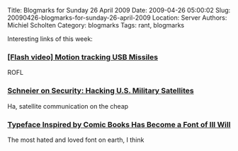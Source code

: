 Title: Blogmarks for Sunday 26 April 2009
Date: 2009-04-26 05:00:02
Slug: 20090426-blogmarks-for-sunday-26-april-2009
Location: Server
Authors: Michiel Scholten
Category: blogmarks
Tags: rant, blogmarks

<p>Interesting links of this week:</p>
<h3><a href="http://video.google.com/videoplay?docid=-5930393724587911462">[Flash video] Motion tracking USB Missiles</a></h3>
<p>ROFL</p>
<h3><a href="http://www.schneier.com/blog/archives/2009/04/hacking_us_mili.html">Schneier on Security: Hacking U.S. Military Satellites</a></h3>
<p>Ha, satellite communication on the cheap</p>
<h3><a href="http://online.wsj.com/article/SB123992364819927171.html">Typeface Inspired by Comic Books Has Become a Font of Ill Will</a></h3>
<p>The most hated and loved font on earth, I think</p>

